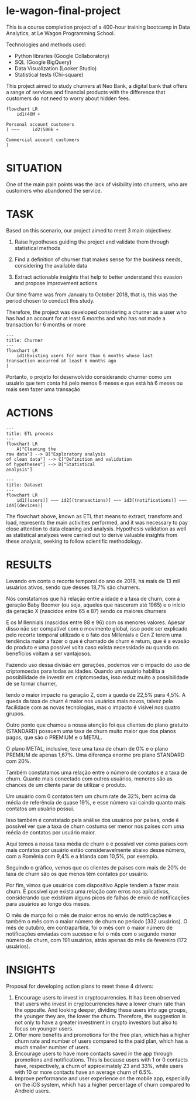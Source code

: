 # le-wagon-final-project



This is a course completion project of a 400-hour training bootcamp in Data Analytics, at Le Wagon Programming School.

Technologies and methods used:
- Python libraries (Google Collaboratory)
- SQL (Google BigQuery)
- Data Visualization (Looker Studio)
- Statistical tests (Chi-square)

This project aimed to study churners at Neo Bank, a digital bank that offers a range of services and financial products with the difference that customers do not need to worry about hidden fees.

```mermaid
flowchart LR
    id1(40M +

Personal account customers
) ~~~     id2(500k +

Commercial account customers
)
```

# SITUATION

One of the main pain points was the lack of visibility into churners, who are customers who abandoned the service.

# TASK

Based on this scenario, our project aimed to meet 3 main objectives:

1. Raise hypotheses guiding the project and validate them through statistical methods

2. Find a definition of churner that makes sense for the business needs, considering the available data

3. Extract actionable insights that help to better understand this evasion and propose improvement actions

Our time frame was from January to October 2018, that is, this was the period chosen to conduct this study.

Therefore, the project was developed considering a churner as a user who has had an account for at least 6 months and who has not made a transaction for 6 months or more

```mermaid
---
title: Churner
---
flowchart LR
    id1(Existing users for more than 6 months whose last
transaction occurred at least 6 months ago
)
```

Portanto, o projeto foi desenvolvido considerando churner como um usuário que tem conta há pelo menos 6 meses e que está há 6 meses ou mais sem fazer uma transação

# ACTIONS

```mermaid
---
title: ETL process
---
flowchart LR
    A["Cleaning the
raw data"] --> B["Exploratory analysis
of clean data"] --> C["Definition and validation 
of hypotheses"] --> D["Statistical
analysis"]
```

```mermaid
---
title: Dataset
---
flowchart LR
    id1[(users)] ~~~ id2[(transactions)] ~~~ id3[(notifications)] ~~~ id4[(devices)]
```

The flowchart above, known as ETL that means to extract, transform and load, represents the main activities performed, and it was necessary to pay close attention to data cleaning and analysis. Hypothesis validation as well as statistical analyzes were carried out to derive valuable insights from these analysis, seeking to follow scientific methodology.

# RESULTS

Levando em conta o recorte temporal do ano de 2018, há mais de 13 mil usuários ativos, sendo que desses 18,7% são churners.

Nós constatamos que há relação entre a idade e a taxa de churn, com a geração Baby Boomer (ou seja, aqueles que nasceram até 1965) e o início da geração X (nascidos entre 65 e 87) sendo os maiores churners

E os Millennials (nascidos entre 88 e 96) com os menores valores. Apesar disso não ser compatível com o movimento global, isso pode ser explicado pelo recorte temporal utilizado e o fato dos Millenials e Gen Z terem uma tendência maior a fazer o que é chamado de churn e return, que é a evasão do produto e uma possível volta caso exista necessidade ou quando os benefícios voltam a ser vantajosos.

Fazendo uso dessa divisão em gerações, podemos ver o impacto do uso de criptomoedas para todas as idades. Quando um usuário habilita a possibilidade de investir em criptomoedas, isso reduz muito a possibilidade de se tornar churner, 

tendo o maior impacto na geração Z, com a queda de 22,5% para 4,5%. A queda da taxa de churn é maior nos usuários mais novos, talvez pela facilidade com as novas tecnologias, mas o impacto é visível nos quatro grupos.

Outro ponto que chamou a nossa atenção foi que clientes do plano gratuito (STANDARD) possuem uma taxa de churn muito maior que dos planos pagos, que são o PREMIUM e o METAL. 

O plano METAL, inclusive, teve uma taxa de churn de 0% e o plano PREMIUM de apenas 1,67%. Uma diferença enorme pro plano STANDARD com 20%.

Também constatamos uma relação entre o número de contatos e a taxa de churn. Quanto mais conectado com outros usuários, menores são as chances de um cliente parar de utilizar o produto. 

Um usuário com 0 contatos tem um churn rate de 32%, bem acima da média de referência de quase 19%, e esse número vai caindo quanto mais contatos um usuário possui.

Isso também é constatado pela análise dos usuários por países, onde é possível ver que a taxa de churn costuma ser menor nos países com uma média de contatos por usuário maior. 

Aqui temos a nossa taxa média de churn e é possível ver como países com mais contatos por usuário estão consideravelmente abaixo desse número, com a Romênia com 9,4% e a Irlanda com 10,5%, por exemplo. 

Seguindo o gráfico, vemos que os clientes de países com mais de 20% de taxa de churn são os que menos têm contatos por usuário.

Por fim, vimos que usuários com dispositivo Apple tendem a fazer mais churn. É possível que exista uma relação com erros nos aplicativos, considerando que existiram alguns picos de falhas de envio de notificações para usuários ao longo dos meses.

O mês de março foi o mês de maior erros no envio de notificações e também o mês com o maior número de churn no período (332 usuários).
O mês de outubro, em contrapartida, foi o mês com o maior número de notificações enviadas com sucesso e foi o mês com o segundo menor número de churn, com 191 usuários, atrás apenas do mês de fevereiro (172 usuários).

# INSIGHTS
Proposal for developing action plans to meet these 4 drivers:

1. Encourage users to invest in cryptocurrencies. It has been observed that users who invest in cryptocurrencies have a lower churn rate than the opposite. And looking deeper, dividing these users into age groups, the younger they are, the lower the churn. Therefore, the suggestion is not only to have a greater investment in crypto investors but also to focus on younger users.
2. Offer more benefits and promotions for the free plan, which has a higher churn rate and number of users compared to the paid plan, which has a much smaller number of users.
3. Encourage users to have more contacts saved in the app through promotions and notifications. This is because users with 1 or 0 contacts have, respectively, a churn of approximately 23 and 33%, while users with 10 or more contacts have an average churn of 6.5%.
4. Improve performance and user experience on the mobile app, especially on the iOS system, which has a higher percentage of churn compared to Android users.
